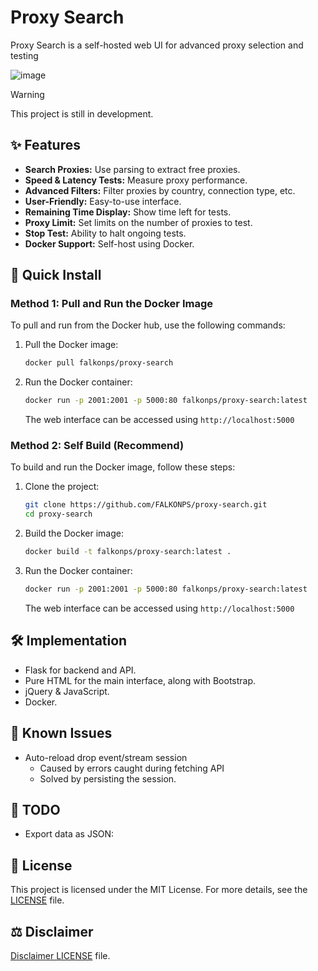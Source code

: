 # Proxy Search

Proxy Search is a self-hosted web UI for advanced proxy selection and testing

![image](https://github.com/user-attachments/assets/d4f2050b-61ce-4a13-baba-4671f1d39777)

> [!WARNING]
> This project is still in development.

## ✨ Features

- **Search Proxies:** Use parsing to extract free proxies.
- **Speed & Latency Tests:** Measure proxy performance.
- **Advanced Filters:** Filter proxies by country, connection type, etc.
- **User-Friendly:** Easy-to-use interface.
- **Remaining Time Display:** Show time left for tests.
- **Proxy Limit:** Set limits on the number of proxies to test.
- **Stop Test:** Ability to halt ongoing tests.
- **Docker Support:** Self-host using Docker.

## 🚀 Quick Install

### Method 1: Pull and Run the Docker Image

To pull and run from the Docker hub, use the following commands:

1. Pull the Docker image:

   ```bash
   docker pull falkonps/proxy-search
   ```

2. Run the Docker container:

   ```bash
   docker run -p 2001:2001 -p 5000:80 falkonps/proxy-search:latest
   ```

   The web interface can be accessed using `http://localhost:5000`

### Method 2: Self Build (Recommend)

To build and run the Docker image, follow these steps:

1. Clone the project:

   ```bash
   git clone https://github.com/FALKONPS/proxy-search.git
   cd proxy-search
   ```

2. Build the Docker image:

   ```bash
   docker build -t falkonps/proxy-search:latest .
   ```

3. Run the Docker container:

   ```bash
   docker run -p 2001:2001 -p 5000:80 falkonps/proxy-search:latest
   ```

   The web interface can be accessed using `http://localhost:5000`

## 🛠️ Implementation

- Flask for backend and API.
- Pure HTML for the main interface, along with Bootstrap.
- jQuery & JavaScript.
- Docker.

## 🐛 Known Issues

- Auto-reload drop event/stream session
  - Caused by errors caught during fetching API
  - Solved by persisting the session.

## 📝 TODO

- Export data as JSON:

## 📜 License

This project is licensed under the MIT License. For more details, see the [LICENSE](LICENSE) file.

## ⚖️ Disclaimer

[Disclaimer LICENSE](LICENSE.md) file.
